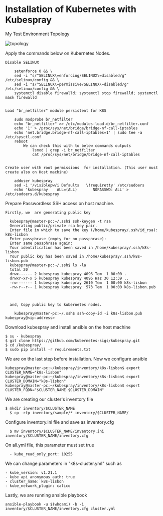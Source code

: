# Installation of Kubernetes with Kubespray

My Test Environment Topology


![topology](https://user-images.githubusercontent.com/30117144/124351210-ad917080-dc01-11eb-91c5-bf2ec45f6277.png)
 

Apply the commands below on Kubernetes Nodes.

	Disable SELINUX

		setenforce 0 && \
		sed -i "s/^SELINUX\=enforcing/SELINUX\=disabled/g" /etc/selinux/config && \
		sed -i "s/^SELINUX\=permissive/SELINUX\=disabled/g" /etc/selinux/config && \
		systemctl disable firewalld; systemctl stop firewalld; systemctl mask firewalld


	Load "br_netfilter" module persistent for K8S 

		sudo modprobe br_netfilter
		echo "br_netfilter" >> /etc/modules-load.d/br_netfilter.conf
		echo '1' > /proc/sys/net/bridge/bridge-nf-call-iptables
		echo 'net.bridge.bridge-nf-call-iptables=1' | sudo tee -a /etc/sysctl.conf
		reboot
			We can check this with to below commands outputs
				lsmod | grep -i br_netfilter
				cat /proc/sys/net/bridge/bridge-nf-call-iptables


	Create user with root permissions  for installation. (This user must create also on Host machine)

		adduser kubespray
		sed -i '/visiblepw/i Defaults   \!requiretty' /etc/sudoers
		echo 'kubespray    ALL=(ALL)       NOPASSWD: ALL' > /etc/sudoers.d/kubespray

Prepare Passwordless SSH access on host machine.
	
    Firstly, we  are generating public key

      kubespray@master-pc:~/.ssh$ ssh-keygen -t rsa
      Generating public/private rsa key pair.
      Enter file in which to save the key (/home/kubespray/.ssh/id_rsa): k8s-lisbon
      Enter passphrase (empty for no passphrase): 
      Enter same passphrase again: 
      Your identification has been saved in /home/kubespray/.ssh/k8s-lisbon
      Your public key has been saved in /home/kubespray/.ssh/k8s-lisbon.pub
      kubespray@master-pc:~/.ssh$ ls -la
      total 20
      drwx------ 2 kubespray kubespray 4096 Tem  1 00:00 .
      drwxr-xr-x 5 kubespray kubespray 4096 Haz 30 12:39 ..
      -rw------- 1 kubespray kubespray 2610 Tem  1 00:00 k8s-lisbon
      -rw-r--r-- 1 kubespray kubespray  573 Tem  1 00:00 k8s-lisbon.pub



	  and, Copy public key to kubernetes nodes.

	    kubespray@master-pc:~/.ssh$ ssh-copy-id -i k8s-lisbon.pub kubespray@<ip-address>  


Download kubespray and install ansible on the host machine

	$ su - kubespray
	$ git clone https://github.com/kubernetes-sigs/kubespray.git
	$ cd /kubespray/
	$ sudo pip install -r requirements.txt


We are on the last step before installation. Now we configure ansible

	kubespray@master-pc:~/kubespray/inventory/k8s-lisbon$ export CLUSTER_NAME="k8s-lisbon"
	kubespray@master-pc:~/kubespray/inventory/k8s-lisbon$ export CLUSTER_DOMAIN="k8s-lisbon"
	kubespray@master-pc:~/kubespray/inventory/k8s-lisbon$ export CLUSTER_FQDN="$CLUSTER_NAME.$CLUSTER_DOMAIN"


  We are creating our cluster's inventory file

    $ mkdir inventory/$CLUSTER_NAME
 	  $ cp -rfp inventory/sample/* inventory/$CLUSTER_NAME/


  Configure inventory.ini file and save as inventory.cfg
	
	  $ mv inventory/$CLUSTER_NAME/inventory.ini inventory/$CLUSTER_NAME/inventory.cfg

  On all.yml file, this parameter must set true
	
	  - kube_read_only_port: 10255


  We can change parameters in "k8s-cluster.yml" such as

    - kube_version: v1.21.1
    - kube_api_anonymous_auth: true
    - cluster_name: k8s-lisbon
    - kube_network_plugin: calico

Lastly, we are running ansible playbook

	ansible-playbook -u $(whoami) -b -i inventory/$CLUSTER_NAME/inventory.cfg cluster.yml
